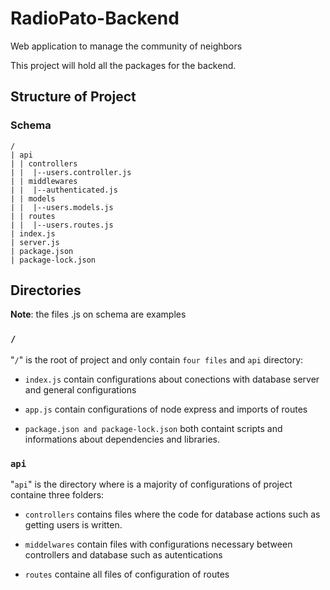 # RadioPato-Backend

Web application to manage the community of neighbors

This project will hold all the packages for the backend.

## Structure of Project

### Schema

```text
/
| api
| | controllers
| |  |--users.controller.js
| | middlewares
| |  |--authenticated.js
| | models
| |  |--users.models.js
| | routes
| |  |--users.routes.js
| index.js
| server.js
| package.json
| package-lock.json
```

## Directories

**Note**: the files .js on schema are examples

### `/`

"`/`" is the root of project and only contain `four files` and `api` directory:

- `index.js` contain configurations about conections with database server and general configurations

- `app.js` contain configurations of node express and imports of routes
- `package.json and package-lock.json` both containt scripts and informations about dependencies and libraries.

### `api`

"`api`" is the directory where is a majority of configurations of project containe three folders:

- `controllers` contains files where the code for database actions such as getting users is written.

- `middelwares` contain files with configurations necessary between controllers and database such as autentications

- `routes` containe all files of configuration of routes
